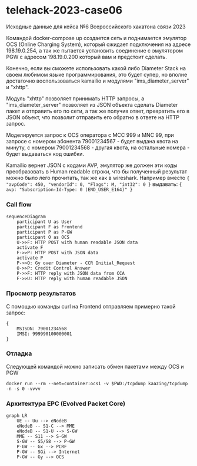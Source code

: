 # telehack-2023-case06
Исходные данные для кейса №6 Всероссийского хакатона связи 2023

Командой docker-compose up создается сеть и поднимается эмулятор OCS (Online Charging System), который ожидает подключения на адресе 198.19.0.254, а так же пытается установить соединение с эмулятором PGW c адресом 198.19.0.200 который вам и предстоит сделать.

Конечно, если вы сможете использовать какой либо Diameter Stack на своем любимом языке программирования, это будет супер, но вполне достаточно воспользоваться kamailio и модулями  "ims_diameter_server" и "xhttp".

Модуль "xhttp" позволяет принимать HTTP запросы, а  "ims_diameter_server" позволяет из JSON объекта сделать Diameter пакет и отправить его по сети, а так же получив ответ, превратить его в JSON объект, что позволит отправить его обратно в ответе на HTTP запрос.

Моделируется запрос к OCS оператора с MCC 999 и MNC 99, при запросе с номером абонента 79001234567 - будет выдана квота на минуту, с номером 79001234568 - другая квота, на остальные номера - будет выдаваться код ошибки.

Kamailio вернет JSON с кодами AVP, эмулятор же должен эти коды преобразовать в Human readable строки, что бы полученный результат можно было лего прочитать, так же как в wireshark. Например вместо  ```{ "avpCode": 450, "vendorId": 0, "Flags": M, "int32": 0 }```  выдавать: ```{ avp: "Subscription-Id-Type: 0 (END_USER_E164)" }```

### Call flow

```mermaid
sequenceDiagram
    participant U as User
    participant F as Frontend
    participant P as P-GW
    participant O as OCS
    U->>F: HTTP POST with human readable JSON data
    activate F
    F->>P: HTTP POST with JSON data
    activate P
    P->>O: Gy over Diameter - CCR Initial_Request
    O->>P: Credit Control Answer
    P->>F: HTTP reply with JSON data from CCA
    F->>U: HTTP reply with human readable JSON
```

### Просмотр результатов

C помощью команды curl на Frontend отправляем примерно такой запрос:
```
{
    MSISDN: 79001234568
    IMSI: 999990100000001
} 
```

### Отладка
Следующей командой можно записать обмен пакетами между OCS и PGW
```
docker run --rm --net=container:ocs1 -v $PWD:/tcpdump kaazing/tcpdump -n -s 0 -vvvv
```

### Архитектура EPC (Evolved Packet Core)
```mermaid
graph LR
    UE -- Uu --> eNodeB
    eNodeB -- S1-C --> MME
    eNodeB -- S1-U --> S-GW
    MME -- S11 --> S-GW
    S-GW -- S5/S8 --> P-GW
    P-GW -- Gx --> PCRF
    P-GW -- SGi --> Internet
    P-GW -- Gy --> OCS
``` 